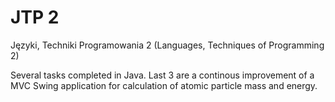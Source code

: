 # JTP 2
Języki, Techniki Programowania 2 (Languages, Techniques of Programming 2)

Several tasks completed in Java. Last 3 are a continous improvement of a MVC Swing application for calculation of atomic particle mass and energy.
